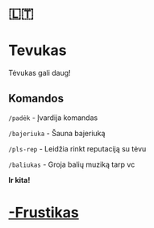 # 🇱🇹

# Tevukas
Tėvukas gali daug! 

## Komandos
` /padėk ` - Įvardija komandas

` /bajeriuka ` - Šauna bajeriuką

` /pls-rep ` - Leidžia rinkt reputaciją su tėvu

` /baliukas ` - Groja balių muziką tarp vc


**Ir kita!**

# [-Frustikas](https://www.youtube.com/channel/UCSitjPoPzEkG3U0jX4WN2Ig)
